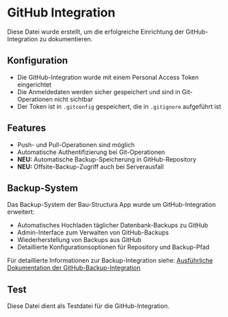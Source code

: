 # GitHub Integration

Diese Datei wurde erstellt, um die erfolgreiche Einrichtung der GitHub-Integration zu dokumentieren.

## Konfiguration

- Die GitHub-Integration wurde mit einem Personal Access Token eingerichtet
- Die Anmeldedaten werden sicher gespeichert und sind in Git-Operationen nicht sichtbar
- Der Token ist in `.gitconfig` gespeichert, die in `.gitignore` aufgeführt ist

## Features

- Push- und Pull-Operationen sind möglich
- Automatische Authentifizierung bei Git-Operationen
- **NEU:** Automatische Backup-Speicherung in GitHub-Repository
- **NEU:** Offsite-Backup-Zugriff auch bei Serverausfall

## Backup-System

Das Backup-System der Bau-Structura App wurde um GitHub-Integration erweitert:

- Automatisches Hochladen täglicher Datenbank-Backups zu GitHub
- Admin-Interface zum Verwalten von GitHub-Backups
- Wiederherstellung von Backups aus GitHub
- Detaillierte Konfigurationsoptionen für Repository und Backup-Pfad

Für detaillierte Informationen zur Backup-Integration siehe:
[Ausführliche Dokumentation der GitHub-Backup-Integration](docs/GITHUB_BACKUP_INTEGRATION.md)

## Test

Diese Datei dient als Testdatei für die GitHub-Integration.